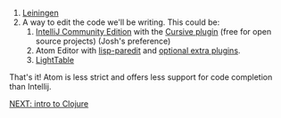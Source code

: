 1. [Leiningen](https://leiningen.org/#install)
2. A way to edit the code we'll be writing. This could be:
    1. [IntelliJ Community Edition](https://www.jetbrains.com/idea/download/) with the [Cursive plugin](https://cursive-ide.com/) (free for open source projects) (Josh's preference)
    2. Atom Editor with [lisp-paredit](https://atom.io/packages/lisp-paredit) and [optional extra plugins](https://gist.github.com/jasongilman/d1f70507bed021b48625).
    3. [LightTable](http://lighttable.com/)

That's it! Atom is less strict and offers less support for code completion than Intellij.

[NEXT: intro to Clojure](activities/intro-to-clojure)
